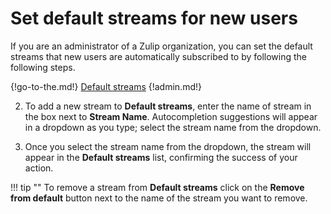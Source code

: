 # Set default streams for new users

If you are an administrator of a Zulip organization, you can set the default
streams that new users are automatically subscribed to by following the
following steps.

{!go-to-the.md!} [Default streams](/#administration/default-streams-list)
{!admin.md!}

2. To add a new stream to **Default streams**, enter the name of stream in the
box next to **Stream Name**.  Autocompletion suggestions will appear in a
dropdown as you type; select the stream name from the dropdown.

3. Once you select the stream name from the dropdown, the stream will appear in
the **Default streams** list, confirming the success of your action.

!!! tip ""
    To remove a stream from **Default streams** click on the **Remove from default**
    button next to the name of the stream you want to remove.
